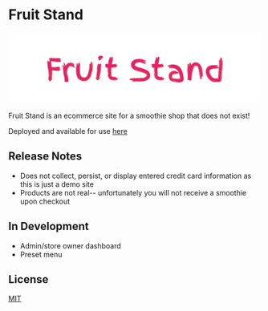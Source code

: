 # Fruit Stand
![Fruit Stand Logo](https://github.com/alliecaton/smoothie-shop-frontend/blob/9eada6cfb7ede24ac613c600a2734a8ca92fcf46/src/images/logo.png)

Fruit Stand is an ecommerce site for a smoothie shop that does not exist!

Deployed and available for use [here]()
## Release Notes

- Does not collect, persist, or display entered credit card information as this is just a demo site
- Products are not real-- unfortunately you will not receive a smoothie upon checkout

## In Development

- Admin/store owner dashboard 
- Preset menu 
## License
[MIT](https://choosealicense.com/licenses/mit/)